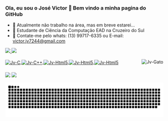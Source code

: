 ### Ola, eu sou o José Victor 👋 Bem vindo a minha pagina do GitHub

- 🔭 Atualmente não trabalho na área, mas em breve estarei...
- 🌱 Estudante de Ciência da Computação EAD na Cruzeiro do Sul
- 💬 Contate-me pelo whats: (13) 99717-6335 ou E-mail: victor.jv7244@gmail.com

 <div>
  <a href="https://github.com/Jv7244">
  <img height="180em" src="https://github-readme-stats.vercel.app/api?username=Jv7244&show_icons=true&theme=highcontrast&include_all_commits=true&count_private=true"/>
  <img height="180em" src="https://github-readme-stats.vercel.app/api/top-langs/?username=Jv7244&layout=compact&langs_count=7&theme=highcontrast"/>
</div>
  
  <div style="display: inline_block"><br>
  <img align="center" alt="Jv-C" height="30" width="40" src="https://cdn.jsdelivr.net/gh/devicons/devicon/icons/c/c-original.svg">
  <img align="center" alt="Jv-C++" height="30" width="40" src="https://cdn.jsdelivr.net/gh/devicons/devicon/icons/cplusplus/cplusplus-original.svg">
  <img align="center" alt="Jv-Html5" height="30" width="40" src="https://cdn.jsdelivr.net/gh/devicons/devicon/icons/html5/html5-original-wordmark.svg">
   <img align="center" alt="Jv-Html5" height="30" width="40" src="https://cdn.jsdelivr.net/gh/devicons/devicon/icons/css3/css3-original-wordmark.svg">
   <img align="center" alt="Jv-Html5" height="30" width="40" src="https://cdn.jsdelivr.net/gh/devicons/devicon/icons/javascript/javascript-original.svg">
  
  <img align="right" alt="Jv-Gato" src="https://i.pinimg.com/originals/8e/90/ae/8e90ae261d9bf52464fb0043a9d51bfd.gif">
</div>
  
 ###
  
  <div>
      <a href="https://www.facebook.com/profile.php?viewas=100000686899395&id=100008442092161" target="_blank"><img src="https://img.shields.io/badge/Facebook-1877F2?style=for-the-badge&logo=facebook&logoColor=white"></a>
  <a href = "mailto:victor.jv7244@gmail.com"><img src="https://img.shields.io/badge/-Gmail-%23333?style=for-the-badge&logo=gmail&logoColor=white" target="_blank"></a>

   
   ![Snake animation](https://github.com/Jv7244/Jv7244/blob/output/github-contribution-grid-snake.svg)
    </div>
